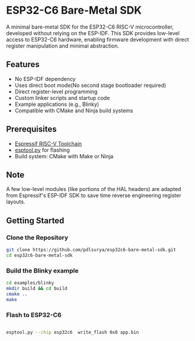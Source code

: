 # ESP32-C6 Bare-Metal SDK

A minimal bare-metal SDK for the ESP32-C6 RISC-V microcontroller, developed without relying on the ESP-IDF. This SDK provides low-level access to ESP32-C6 hardware, enabling firmware development with direct register manipulation and minimal abstraction.

## Features

- No ESP-IDF dependency
- Uses direct boot mode(No second stage bootloader required)
- Direct register-level programming
- Custom linker scripts and startup code
- Example applications (e.g., Blinky)
- Compatible with CMake and Ninja build systems

## Prerequisites

- [Espressif RISC-V Toolchain](https://docs.espressif.com/projects/esp-idf/en/stable/esp32c6/api-guides/tools/idf-tools.html#riscv32-esp-elf)
- [esptool.py](https://github.com/espressif/esptool) for flashing
- Build system: CMake with Make or Ninja

## Note 
A few low-level modules (like portions of the HAL headers) are adapted from Espressif's ESP-IDF SDK to save time reverse engineering register layouts.

## Getting Started

### Clone the Repository

```bash
git clone https://github.com/pdlsurya/esp32c6-bare-metal-sdk.git
cd esp32c6-bare-metal-sdk
```
### Build the Blinky example
```bash
cd examples/blinky
mkdir build && cd build
cmake ..
make
```

### Flash to ESP32-C6

```bash

esptool.py --chip esp32c6  write_flash 0x0 app.bin
```


